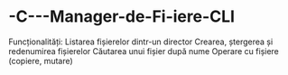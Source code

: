 # -C---Manager-de-Fi-iere-CLI
Funcționalități:  Listarea fișierelor dintr-un director  Crearea, ștergerea și redenumirea fișierelor  Căutarea unui fișier după nume  Operare cu fișiere (copiere, mutare)
